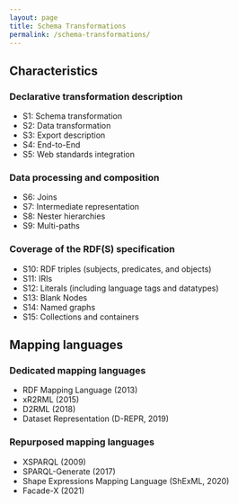 ```yaml
---
layout: page
title: Schema Transformations
permalink: /schema-transformations/
---
```


## Characteristics

### Declarative transformation description

- S1: Schema transformation
- S2: Data transformation
- S3: Export description
- S4: End-to-End
- S5: Web standards integration

### Data processing and composition

- S6: Joins
- S7: Intermediate representation
- S8: Nester hierarchies
- S9: Multi-paths

### Coverage of the RDF(S) specification

- S10: RDF triples (subjects, predicates, and objects)
- S11: IRIs
- S12: Literals (including language tags and datatypes)
- S13: Blank Nodes
- S14: Named graphs
- S15: Collections and containers

## Mapping languages

### Dedicated mapping languages

- RDF Mapping Language (2013)
- xR2RML (2015)
- D2RML (2018)
- Dataset Representation (D-REPR, 2019)

### Repurposed mapping languages

- XSPARQL (2009)
- SPARQL-Generate (2017)
- Shape Expressions Mapping Language (ShExML, 2020)
- Facade-X (2021)
